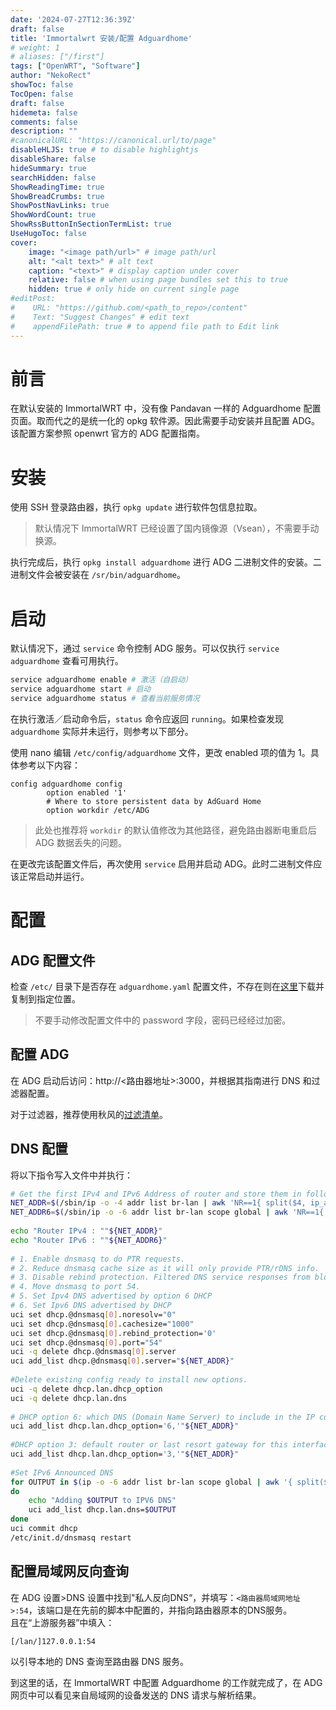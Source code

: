 ```yaml
---
date: '2024-07-27T12:36:39Z'
draft: false
title: 'Immortalwrt 安装/配置 Adguardhome'
# weight: 1
# aliases: ["/first"]
tags: ["OpenWRT", "Software"]
author: "NekoRect"
showToc: false
TocOpen: false
draft: false
hidemeta: false
comments: false
description: ""
#canonicalURL: "https://canonical.url/to/page"
disableHLJS: true # to disable highlightjs
disableShare: false
hideSummary: true
searchHidden: false
ShowReadingTime: true
ShowBreadCrumbs: true
ShowPostNavLinks: true
ShowWordCount: true
ShowRssButtonInSectionTermList: true
UseHugoToc: false
cover:
    image: "<image path/url>" # image path/url
    alt: "<alt text>" # alt text
    caption: "<text>" # display caption under cover
    relative: false # when using page bundles set this to true
    hidden: true # only hide on current single page
#editPost:
#    URL: "https://github.com/<path_to_repo>/content"
#    Text: "Suggest Changes" # edit text
#    appendFilePath: true # to append file path to Edit link
---
```


# 前言

在默认安装的 ImmortalWRT 中，没有像 Pandavan 一样的 Adguardhome 配置页面。取而代之的是统一化的 opkg 软件源。因此需要手动安装并且配置 ADG。该配置方案参照 openwrt 官方的 ADG 配置指南。

# 安装

使用 SSH 登录路由器，执行 `opkg update` 进行软件包信息拉取。

> 默认情况下 ImmortalWRT 已经设置了国内镜像源（Vsean），不需要手动换源。

执行完成后，执行 `opkg install adguardhome` 进行 ADG 二进制文件的安装。二进制文件会被安装在 `/sr/bin/adguardhome`。

# 启动

默认情况下，通过 `service` 命令控制 ADG 服务。可以仅执行 `service adguardhome` 查看可用执行。

```bash
service adguardhome enable # 激活（自启动）
service adguardhome start # 启动
service adguardhome status # 查看当前服务情况
```

在执行激活／启动命令后，`status` 命令应返回 `running`。如果检查发现 `adguardhome` 实际并未运行，则参考以下部分。

使用 nano 编辑 `/etc/config/adguardhome` 文件，更改 enabled 项的值为 1。具体参考以下内容：

```plain
config adguardhome config
        option enabled '1'
        # Where to store persistent data by AdGuard Home
        option workdir /etc/ADG
```

> 此处也推荐将 `workdir` 的默认值修改为其他路径，避免路由器断电重启后 ADG 数据丢失的问题。

在更改完该配置文件后，再次使用 `service` 启用并启动 ADG。此时二进制文件应该正常启动并运行。

# 配置

## ADG 配置文件

检查 `/etc/` 目录下是否存在 `adguardhome.yaml` 配置文件，不存在则在[这里]()下载并复制到指定位置。

> 不要手动修改配置文件中的 password 字段，密码已经经过加密。

## 配置 ADG 

在 ADG 启动后访问：http://<路由器地址>:3000，并根据其指南进行 DNS 和过滤器配置。

对于过滤器，推荐使用秋风的[过滤清单](https://github.com/TG-Twilight/AWAvenue-Ads-Rule)。

## DNS 配置

将以下指令写入文件中并执行：

```bash
# Get the first IPv4 and IPv6 Address of router and store them in following variables for use during the script.
NET_ADDR=$(/sbin/ip -o -4 addr list br-lan | awk 'NR==1{ split($4, ip_addr, "/"); print ip_addr[1] }')
NET_ADDR6=$(/sbin/ip -o -6 addr list br-lan scope global | awk 'NR==1{ split($4, ip_addr, "/"); print ip_addr[1] }')
 
echo "Router IPv4 : ""${NET_ADDR}"
echo "Router IPv6 : ""${NET_ADDR6}"
 
# 1. Enable dnsmasq to do PTR requests.
# 2. Reduce dnsmasq cache size as it will only provide PTR/rDNS info.
# 3. Disable rebind protection. Filtered DNS service responses from blocked domains are 0.0.0.0 which causes dnsmasq to fill the system log with possible DNS-rebind attack detected messages.
# 4. Move dnsmasq to port 54.
# 5. Set Ipv4 DNS advertised by option 6 DHCP 
# 6. Set Ipv6 DNS advertised by DHCP
uci set dhcp.@dnsmasq[0].noresolv="0"
uci set dhcp.@dnsmasq[0].cachesize="1000"
uci set dhcp.@dnsmasq[0].rebind_protection='0'
uci set dhcp.@dnsmasq[0].port="54"
uci -q delete dhcp.@dnsmasq[0].server
uci add_list dhcp.@dnsmasq[0].server="${NET_ADDR}"
 
#Delete existing config ready to install new options.
uci -q delete dhcp.lan.dhcp_option
uci -q delete dhcp.lan.dns
 
# DHCP option 6: which DNS (Domain Name Server) to include in the IP configuration for name resolution
uci add_list dhcp.lan.dhcp_option='6,'"${NET_ADDR}" 
 
#DHCP option 3: default router or last resort gateway for this interface
uci add_list dhcp.lan.dhcp_option='3,'"${NET_ADDR}"
 
#Set IPv6 Announced DNS
for OUTPUT in $(ip -o -6 addr list br-lan scope global | awk '{ split($4, ip_addr, "/"); print ip_addr[1] }')
do
	echo "Adding $OUTPUT to IPV6 DNS"
	uci add_list dhcp.lan.dns=$OUTPUT
done
uci commit dhcp
/etc/init.d/dnsmasq restart
```

## 配置局域网反向查询

在 ADG 设置>DNS 设置中找到"私人反向DNS“，并填写：`<路由器局域网地址>:54`，该端口是在先前的脚本中配置的，并指向路由器原本的DNS服务。  
且在“上游服务器”中填入：

```plain
[/lan/]127.0.0.1:54
```

以引导本地的 DNS 查询至路由器 DNS 服务。

到这里的话，在 ImmortalWRT 中配置 Adguardhome 的工作就完成了，在 ADG 网页中可以看见来自局域网的设备发送的 DNS 请求与解析结果。